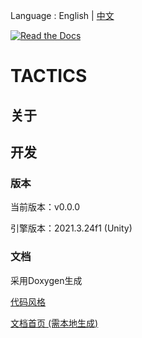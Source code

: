 Language : English | [中文](./README.zh.md)

[![Read the Docs](https://img.shields.io/readthedocs/tactics)](https://tactics.readthedocs.io/en/latest/)

# TACTICS

## 关于

## 开发

### 版本

当前版本：v0.0.0

引擎版本：2021.3.24f1 (Unity)

### 文档

采用Doxygen生成

[代码风格](https://learn.microsoft.com/zh-cn/dotnet/csharp/fundamentals/coding-style/coding-conventions)

[文档首页 (需本地生成)](./Docs/html/index.html)
